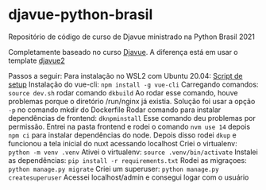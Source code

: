 # djavue-python-brasil
Repositório de código de curso de Djavue ministrado na Python Brasil 2021

Completamente baseado no curso [Djavue](https://evolutio.io/curso/djavue).
A diferença está em usar o template [djavue2](https://github.com/evolutio/djavue2)

Passos a seguir:
Para instalação no WSL2 com Ubuntu 20.04: [Script de setup](https://github.com/renzon/computer-init-setups/blob/main/wls2.sh)
Instalação do vue-cli: `npm install -g vue-cli`
Carregando comandos: `source dev.sh`
rodar comando `dkbuild`
Ao rodar esse comando, houve problemas porque o diretório /run/nginx já existia. Solução foi usar a opção `-p` no comando mkdir do Dockerfile
Rodar comando para instalar dependências de frontend: `dknpminstall`
Esse comando deu problemas por permissão. Entrei na pasta frontend e rodei o comando `nvm use 14` depois `npm ci` para instalar dependências do node.
Depois disso rodei `dkup` e funcionou a tela inicial do nuxt acessando localhost
Criei o virtualenv: `python -m venv .venv`
Ativei o virtualenv: `source .venv/bin/activate`
Instalei as dependências: `pip install -r requirements.txt`
Rodei as migraçoes: `python manage.py migrate`
Criei um superuser: `python manage.py createsuperuser`
Acessei localhost/admin e consegui logar com o usuário

